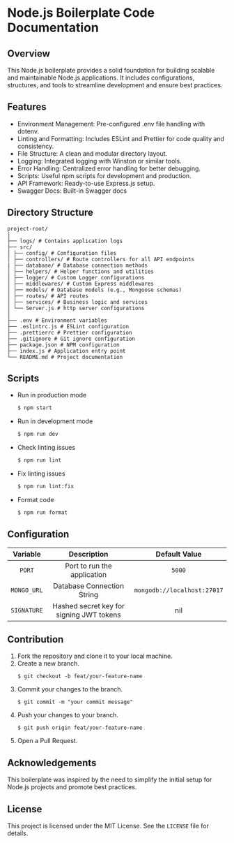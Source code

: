 # Node.js Boilerplate Code Documentation

## Overview

<p>This Node.js boilerplate provides a solid foundation for building scalable and maintainable Node.js applications. It includes configurations, structures, and tools to streamline development and ensure best practices.</p>

## Features

- Environment Management: Pre-configured .env file handling with dotenv.
- Linting and Formatting: Includes ESLint and Prettier for code quality and consistency.
- File Structure: A clean and modular directory layout.
- Logging: Integrated logging with Winston or similar tools.
- Error Handling: Centralized error handling for better debugging.
- Scripts: Useful npm scripts for development and production.
- API Framework: Ready-to-use Express.js setup.
- Swagger Docs: Built-in Swagger docs

## Directory Structure

```
project-root/
│
├── logs/ # Contains application logs
├── src/
│ ├── config/ # Configuration files
│ ├── controllers/ # Route controllers for all API endpoints
| ├── database/ # Database connection methods
│ ├── helpers/ # Helper functions and utilities
│ ├── logger/ # Custom Logger configurations
│ ├── middlewares/ # Custom Express middlewares
│ ├── models/ # Database models (e.g., Mongoose schemas)
│ ├── routes/ # API routes
│ ├── services/ # Business logic and services
│ └── Server.js # http server configurations
│
├── .env # Environment variables
├── .eslintrc.js # ESLint configuration
├── .prettierrc # Prettier configuration
├── .gitignore # Git ignore configuration
├── package.json # NPM configuration
├── index.js # Application entry point
└── README.md # Project documentation
```

## Scripts

- Run in production mode
  ```bash
  $ npm start
  ```
- Run in development mode
  ```bash
  $ npm run dev
  ```
- Check linting issues
  ```bash
  $ npm run lint
  ```
- Fix linting issues
  ```bash
  $ npm run lint:fix
  ```
- Format code
  ```bash
  $ npm run format
  ```

## Configuration

|  Variable   |               Description                |        Default Value        |
| :---------: | :--------------------------------------: | :-------------------------: |
|   `PORT`    |       Port to run the application        |           `5000`            |
| `MONGO_URL` |        Database Connection String        | `mongodb://localhost:27017` |
| `SIGNATURE` | Hashed secret key for signing JWT tokens |             nil             |

## Contribution

1. Fork the repository and clone it to your local machine.
2. Create a new branch.
   ```
   $ git checkout -b feat/your-feature-name
   ```
3. Commit your changes to the branch.
   ```
   $ git commit -m "your commit message"
   ```
4. Push your changes to your branch.
   ```
   $ git push origin feat/your-feature-name
   ```
5. Open a Pull Request.

## Acknowledgements

This boilerplate was inspired by the need to simplify the initial setup for Node.js projects and promote best practices.

## License

This project is licensed under the MIT License. See the `LICENSE` file for details.
